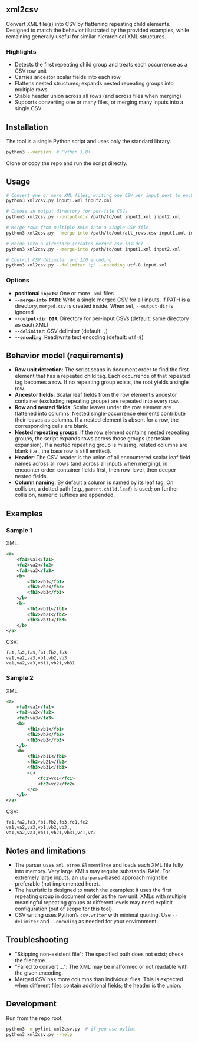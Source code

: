 ## xml2csv

Convert XML file(s) into CSV by flattening repeating child elements. Designed to match the behavior illustrated by the provided examples, while remaining generally useful for similar hierarchical XML structures.

### Highlights
- Detects the first repeating child group and treats each occurrence as a CSV row unit
- Carries ancestor scalar fields into each row
- Flattens nested structures; expands nested repeating groups into multiple rows
- Stable header union across all rows (and across files when merging)
- Supports converting one or many files, or merging many inputs into a single CSV

## Installation
The tool is a single Python script and uses only the standard library.

```bash
python3 --version  # Python 3.8+
```

Clone or copy the repo and run the script directly.

## Usage

```bash
# Convert one or more XML files, writing one CSV per input next to each source file
python3 xml2csv.py input1.xml input2.xml

# Choose an output directory for per-file CSVs
python3 xml2csv.py --output-dir /path/to/out input1.xml input2.xml

# Merge rows from multiple XMLs into a single CSV file
python3 xml2csv.py --merge-into /path/to/out/all_rows.csv input1.xml input2.xml input3.xml

# Merge into a directory (creates merged.csv inside)
python3 xml2csv.py --merge-into /path/to/out input1.xml input2.xml

# Control CSV delimiter and I/O encoding
python3 xml2csv.py --delimiter ';' --encoding utf-8 input.xml
```

### Options
- **positional `inputs`**: One or more `.xml` files
- **`--merge-into PATH`**: Write a single merged CSV for all inputs. If PATH is a directory, `merged.csv` is created inside. When set, `--output-dir` is ignored
- **`--output-dir DIR`**: Directory for per-input CSVs (default: same directory as each XML)
- **`--delimiter`**: CSV delimiter (default: `,`)
- **`--encoding`**: Read/write text encoding (default: `utf-8`)

## Behavior model (requirements)
- **Row unit detection**: The script scans in document order to find the first element that has a repeated child tag. Each occurrence of that repeated tag becomes a row. If no repeating group exists, the root yields a single row.
- **Ancestor fields**: Scalar leaf fields from the row element’s ancestor container (excluding repeating groups) are repeated into every row.
- **Row and nested fields**: Scalar leaves under the row element are flattened into columns. Nested single-occurrence elements contribute their leaves as columns. If a nested element is absent for a row, the corresponding cells are blank.
- **Nested repeating groups**: If the row element contains nested repeating groups, the script expands rows across those groups (cartesian expansion). If a nested repeating group is missing, related columns are blank (i.e., the base row is still emitted).
- **Header**: The CSV header is the union of all encountered scalar leaf field names across all rows (and across all inputs when merging), in encounter order: container fields first, then row-level, then deeper nested fields.
- **Column naming**: By default a column is named by its leaf tag. On collision, a dotted path (e.g., `parent.child.leaf`) is used; on further collision, numeric suffixes are appended.

## Examples

### Sample 1
XML:
```xml
<a>
    <fa1>va1</fa1>
    <fa2>va2</fa2>
    <fa3>va3</fa3>
    <b>
        <fb1>vb1</fb1>
        <fb2>vb2</fb2>
        <fb3>vb3</fb3>
    </b>
    <b>
        <fb1>vb11</fb1>
        <fb2>vb21</fb2>
        <fb3>vb31</fb3>
    </b>
</a>
```

CSV:
```csv
fa1,fa2,fa3,fb1,fb2,fb3
va1,va2,va3,vb1,vb2,vb3
va1,va2,va3,vb11,vb21,vb31
```

### Sample 2
XML:
```xml
<a>
    <fa1>va1</fa1>
    <fa2>va2</fa2>
    <fa3>va3</fa3>
    <b>
        <fb1>vb1</fb1>
        <fb2>vb2</fb2>
        <fb3>vb3</fb3>
    </b>
    <b>
        <fb1>vb11</fb1>
        <fb2>vb21</fb2>
        <fb3>vb31</fb3>
        <c>
            <fc1>vc1</fc1>
            <fc2>vc2</fc2>
        </c>
    </b>
</a>
```

CSV:
```csv
fa1,fa2,fa3,fb1,fb2,fb3,fc1,fc2
va1,va2,va3,vb1,vb2,vb3,,
va1,va2,va3,vb11,vb21,vb31,vc1,vc2
```

## Notes and limitations
- The parser uses `xml.etree.ElementTree` and loads each XML file fully into memory. Very large XMLs may require substantial RAM. For extremely large inputs, an `iterparse`-based approach might be preferable (not implemented here).
- The heuristic is designed to match the examples: it uses the first repeating group in document order as the row unit. XMLs with multiple meaningful repeating groups at different levels may need explicit configuration (out of scope for this tool).
- CSV writing uses Python’s `csv.writer` with minimal quoting. Use `--delimiter` and `--encoding` as needed for your environment.

## Troubleshooting
- "Skipping non-existent file": The specified path does not exist; check the filename.
- "Failed to convert …": The XML may be malformed or not readable with the given encoding.
- Merged CSV has more columns than individual files: This is expected when different files contain additional fields; the header is the union.

## Development
Run from the repo root:
```bash
python3 -m pylint xml2csv.py  # if you use pylint
python3 xml2csv.py --help
```

